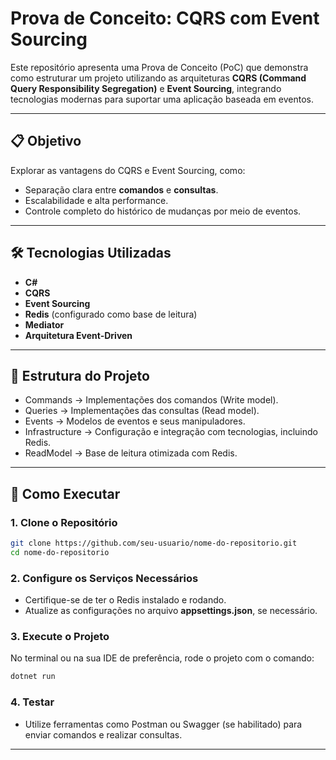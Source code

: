 # Prova de Conceito: CQRS com Event Sourcing  

Este repositório apresenta uma Prova de Conceito (PoC) que demonstra como estruturar um projeto utilizando as arquiteturas **CQRS (Command Query Responsibility Segregation)** e **Event Sourcing**, integrando tecnologias modernas para suportar uma aplicação baseada em eventos.  

---

## 📋 Objetivo  

Explorar as vantagens do CQRS e Event Sourcing, como:  

- Separação clara entre **comandos** e **consultas**.  
- Escalabilidade e alta performance.  
- Controle completo do histórico de mudanças por meio de eventos.  

---

## 🛠️ Tecnologias Utilizadas  

- **C#**  
- **CQRS**  
- **Event Sourcing**  
- **Redis** (configurado como base de leitura)  
- **Mediator**  
- **Arquitetura Event-Driven**  

---

## 📂 Estrutura do Projeto  

- Commands -> Implementações dos comandos (Write model).
- Queries -> Implementações das consultas (Read model).
- Events -> Modelos de eventos e seus manipuladores.
- Infrastructure -> Configuração e integração com tecnologias, incluindo Redis.
- ReadModel -> Base de leitura otimizada com Redis.

---

## 🚀 Como Executar  

### 1. Clone o Repositório  

```bash
git clone https://github.com/seu-usuario/nome-do-repositorio.git  
cd nome-do-repositorio
```

### 2. Configure os Serviços Necessários

- Certifique-se de ter o Redis instalado e rodando.
- Atualize as configurações no arquivo **appsettings.json**, se necessário.

### 3. Execute o Projeto

No terminal ou na sua IDE de preferência, rode o projeto com o comando:

```bash
dotnet run  
```

### 4. Testar

- Utilize ferramentas como Postman ou Swagger (se habilitado) para enviar comandos e realizar consultas.

---
